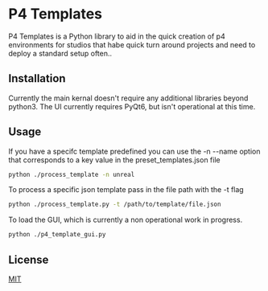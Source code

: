 # P4 Templates

P4 Templates is a Python library to aid in the quick creation of p4 environments for studios that habe quick turn around projects and need to deploy a standard setup often..

## Installation

Currently the main kernal doesn't require any additional libraries beyond python3. 
The UI currently requires PyQt6, but isn't operational at this time. 

## Usage

If you have a specifc template predefined you can use the -n --name option that corresponds to a key value in the preset_templates.json file

```bash
python ./process_template -n unreal
```

To process a specific json template pass in the file path with the -t flag
```bash
python ./process_template.py -t /path/to/template/file.json
```

To load the GUI, which is currently a non operational work in progress.
```bash
python ./p4_template_gui.py
```

## License

[MIT](https://choosealicense.com/licenses/mit/)